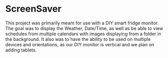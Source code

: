 # ScreenSaver
This project was primarily meant for use with a DIY smart fridge monitor. The goal was to display the Weather, Date/Time, as well as be able to view schedules from multiple calendars with images displaying from a folder in the background. It also was to have the ability to be used on multiple devices and orientations, as our DIY monitor is vertical and we plan on adding tablets.
